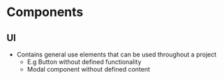 # Components

## UI

- Contains general use elements that can be used throughout a project
	- E.g Button without defined functionality
	- Modal component without defined content


